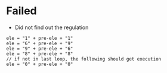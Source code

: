 # Failed

 * Did not find out the regulation
```
ele = "1" + pre-ele + "1"
ele = "6" + pre-ele + "9"
ele = "9" + pre-ele + "6"
ele = "8" + pre-ele + "8"
// if not in last loop, the following should get execution 
ele = "0" + pre-ele + "0"
```
